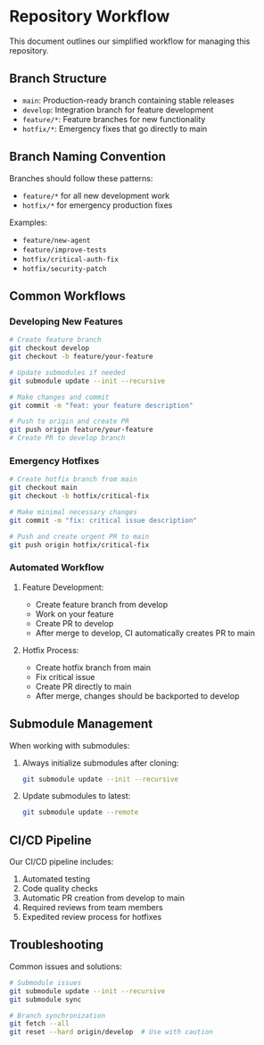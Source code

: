 # Repository Workflow

This document outlines our simplified workflow for managing this repository.

## Branch Structure

- `main`: Production-ready branch containing stable releases
- `develop`: Integration branch for feature development
- `feature/*`: Feature branches for new functionality
- `hotfix/*`: Emergency fixes that go directly to main

## Branch Naming Convention

Branches should follow these patterns:

- `feature/*` for all new development work
- `hotfix/*` for emergency production fixes

Examples:

- `feature/new-agent`
- `feature/improve-tests`
- `hotfix/critical-auth-fix`
- `hotfix/security-patch`

## Common Workflows

### Developing New Features

```bash
# Create feature branch
git checkout develop
git checkout -b feature/your-feature

# Update submodules if needed
git submodule update --init --recursive

# Make changes and commit
git commit -m "feat: your feature description"

# Push to origin and create PR
git push origin feature/your-feature
# Create PR to develop branch
```

### Emergency Hotfixes

```bash
# Create hotfix branch from main
git checkout main
git checkout -b hotfix/critical-fix

# Make minimal necessary changes
git commit -m "fix: critical issue description"

# Push and create urgent PR to main
git push origin hotfix/critical-fix
```

### Automated Workflow

1. Feature Development:

   - Create feature branch from develop
   - Work on your feature
   - Create PR to develop
   - After merge to develop, CI automatically creates PR to main

2. Hotfix Process:
   - Create hotfix branch from main
   - Fix critical issue
   - Create PR directly to main
   - After merge, changes should be backported to develop

## Submodule Management

When working with submodules:

1. Always initialize submodules after cloning:

   ```bash
   git submodule update --init --recursive
   ```

2. Update submodules to latest:
   ```bash
   git submodule update --remote
   ```

## CI/CD Pipeline

Our CI/CD pipeline includes:

1. Automated testing
2. Code quality checks
3. Automatic PR creation from develop to main
4. Required reviews from team members
5. Expedited review process for hotfixes

## Troubleshooting

Common issues and solutions:

```bash
# Submodule issues
git submodule update --init --recursive
git submodule sync

# Branch synchronization
git fetch --all
git reset --hard origin/develop  # Use with caution
```
